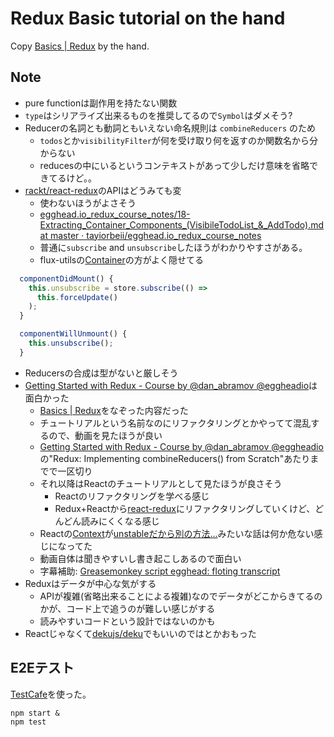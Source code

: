 # Redux Basic tutorial on the hand

Copy [Basics | Redux](http://rackt.org/redux/docs/basics/index.html "Basics | Redux") by the hand.

## Note

- pure functionは副作用を持たない関数
- `type`はシリアライズ出来るものを推奨してるので`Symbol`はダメそう?
- Reducerの名詞とも動詞ともいえない命名規則は `combineReducers` のため
    - `todos`とか`visibilityFilter`が何を受け取り何を返すのか関数名から分からない
    - reducesの中にいるというコンテキストがあって少しだけ意味を省略できてるけど。。
- [rackt/react-redux](https://github.com/rackt/react-redux "rackt/react-redux")のAPIはどうみても変
    - 使わないほうがよさそう
    - [egghead.io_redux_course_notes/18-Extracting_Container_Components_(VisibileTodoList_&_AddTodo).md at master · tayiorbeii/egghead.io_redux_course_notes](https://github.com/tayiorbeii/egghead.io_redux_course_notes/blob/master/18-Extracting_Container_Components_(VisibileTodoList_&_AddTodo).md "egghead.io_redux_course_notes/18-Extracting_Container_Components_(VisibileTodoList_&amp;_AddTodo).md at master · tayiorbeii/egghead.io_redux_course_notes")
    - 普通に`subscribe` and `unsubscribe`したほうがわかりやすさがある。
    - flux-utilsの[Container](https://github.com/facebook/flux/blob/master/docs/Flux-Utils.md#container "Container")の方がよく隠せてる

```js
  componentDidMount() {
    this.unsubscribe = store.subscribe(() =>
      this.forceUpdate()
    );
  }

  componentWillUnmount() {
    this.unsubscribe();
  }
```

- Reducersの合成は型がないと厳しそう
- [Getting Started with Redux - Course by @dan_abramov @eggheadio](https://egghead.io/series/getting-started-with-redux "Getting Started with Redux - Course by @dan_abramov @eggheadio")は面白かった
    - [Basics | Redux](http://rackt.org/redux/docs/basics/index.html "Basics | Redux")をなぞった内容だった
    - チュートリアルという名前なのにリファクタリングとかやってて混乱するので、動画を見たほうが良い
    - [Getting Started with Redux - Course by @dan_abramov @eggheadio](https://egghead.io/series/getting-started-with-redux "Getting Started with Redux - Course by @dan_abramov @eggheadio")の"Redux: Implementing combineReducers() from Scratch"あたりまでで一区切り
    - それ以降はReactのチュートリアルとして見たほうが良さそう
        - Reactのリファクタリングを学べる感じ
        - Redux+Reactから[react-redux](https://github.com/rackt/react-redux "react-redux")にリファクタリングしていくけど、どんどん読みにくくなる感じ
    - Reactの[Context](https://facebook.github.io/react/docs/context.html "Context")が[unstableだから別の方法...](https://egghead.io/lessons/javascript-redux-passing-the-store-down-with-provider-from-react-redux)みたいな話は何か危ない感じになってた
    - 動画自体は聞きやすいし書き起こしあるので面白い
    - 字幕補助: [Greasemonkey script egghead: floting transcript](https://gist.github.com/azu/e4a1a06878de81101561 "Greasemonkey script egghead: floting transcript")
- Reduxはデータが中心な気がする
    - APIが複雑(省略出来ることによる複雑)なのでデータがどこからきてるのかが、コード上で追うのが難しい感じがする
    - 読みやすいコードという設計ではないのかも
- Reactじゃなくて[dekujs/deku](https://github.com/dekujs/deku "dekujs/deku")でもいいのではとかおもった

## E2Eテスト

[TestCafe](http://devexpress.github.io/testcafe/ "TestCafe")を使った。

    npm start &
    npm test